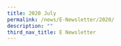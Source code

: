 ```yaml
---
title: 2020 July
permalink: /news/E-Newsletter/2020/
description: ""
third_nav_title: E Newsletter
---
```

